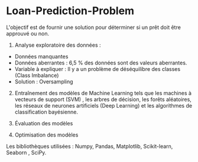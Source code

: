 # Loan-Prediction-Problem
L'objectif est de fournir une solution pour déterminer si un prêt doit être approuvé ou non.

1. Analyse exploratoire des données :
- Données manquantes
- Données aberrantes : 6,5 % des données sont des valeurs aberrantes.
- Variable à expliquer : Il y a un problème de déséquilibre des classes (Class Imbalance)
- Solution : Oversampling

2. Entraînement des modèles de Machine Learning tels que les machines à vecteurs de support (SVM) , les arbres de décision, les forêts aléatoires, les réseaux de neurones artificiels (Deep Learning) et les algorithmes de classification bayésienne.
  
3. Évaluation des modèles
  
4. Optimisation des modèles

Les bibliothèques utilisées : Numpy, Pandas, Matplotlib, Scikit-learn, Seaborn , SciPy.
